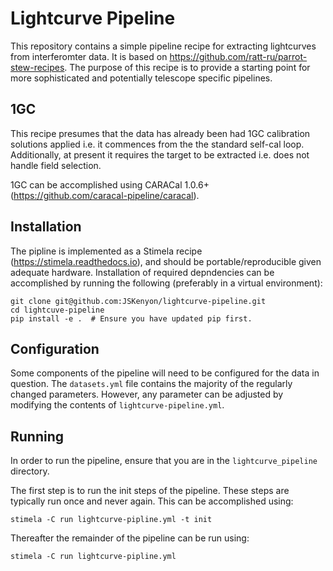 # Lightcurve Pipeline

This repository contains a simple pipeline recipe for extracting lightcurves
from interferomter data. It is based on
https://github.com/ratt-ru/parrot-stew-recipes. The purpose of this recipe is
to provide a starting point for more sophisticated and potentially telescope
specific pipelines.

## 1GC

This recipe presumes that the data has already been had 1GC calibration
solutions applied i.e. it commences from the the standard self-cal loop.
Additionally, at present it requires the target to be extracted i.e. does
not handle field selection.

1GC can be accomplished using CARACal 1.0.6+
(https://github.com/caracal-pipeline/caracal).

## Installation

The pipline is implemented as a Stimela recipe (https://stimela.readthedocs.io),
and should be portable/reproducible given adequate hardware. Installation of
required depndencies can be accomplished by running the following (preferably
in a virtual environment):

```
git clone git@github.com:JSKenyon/lightcurve-pipeline.git
cd lightcuve-pipeline
pip install -e .  # Ensure you have updated pip first.
```

## Configuration

Some components of the pipeline will need to be configured for the data in
question. The `datasets.yml` file contains the majority of the regularly
changed parameters. However, any parameter can be adjusted by modifying the
contents of `lightcurve-pipeline.yml`.

## Running

In order to run the pipeline, ensure that you are in the `lightcurve_pipeline` 
directory.

The first step is to run the init steps of the pipeline. These steps are
typically run once and never again. This can be accomplished using:

```
stimela -C run lightcurve-pipline.yml -t init
```

Thereafter the remainder of the pipeline can be run using:
```
stimela -C run lightcurve-pipline.yml
```
